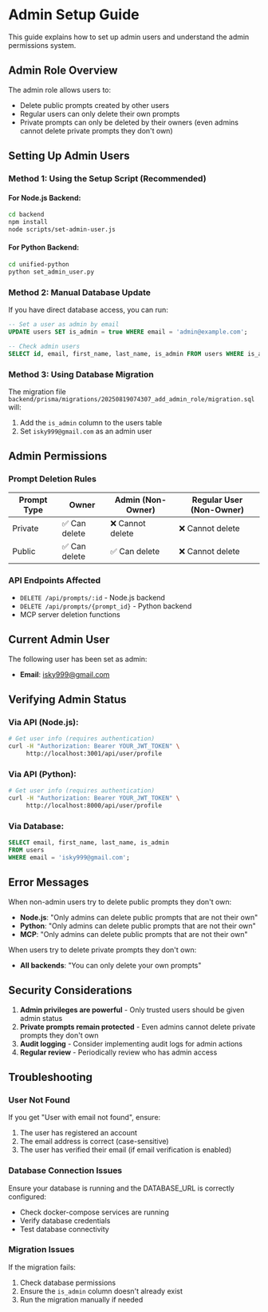 # Admin Setup Guide

This guide explains how to set up admin users and understand the admin permissions system.

## Admin Role Overview

The admin role allows users to:
- Delete public prompts created by other users
- Regular users can only delete their own prompts
- Private prompts can only be deleted by their owners (even admins cannot delete private prompts they don't own)

## Setting Up Admin Users

### Method 1: Using the Setup Script (Recommended)

#### For Node.js Backend:
```bash
cd backend
npm install
node scripts/set-admin-user.js
```

#### For Python Backend:
```bash
cd unified-python
python set_admin_user.py
```

### Method 2: Manual Database Update

If you have direct database access, you can run:

```sql
-- Set a user as admin by email
UPDATE users SET is_admin = true WHERE email = 'admin@example.com';

-- Check admin users
SELECT id, email, first_name, last_name, is_admin FROM users WHERE is_admin = true;
```

### Method 3: Using Database Migration

The migration file `backend/prisma/migrations/20250819074307_add_admin_role/migration.sql` will:
1. Add the `is_admin` column to the users table
2. Set `isky999@gmail.com` as an admin user

## Admin Permissions

### Prompt Deletion Rules

| Prompt Type | Owner | Admin (Non-Owner) | Regular User (Non-Owner) |
|-------------|-------|-------------------|--------------------------|
| Private     | ✅ Can delete | ❌ Cannot delete | ❌ Cannot delete |
| Public      | ✅ Can delete | ✅ Can delete | ❌ Cannot delete |

### API Endpoints Affected

- `DELETE /api/prompts/:id` - Node.js backend
- `DELETE /api/prompts/{prompt_id}` - Python backend
- MCP server deletion functions

## Current Admin User

The following user has been set as admin:
- **Email**: isky999@gmail.com

## Verifying Admin Status

### Via API (Node.js):
```bash
# Get user info (requires authentication)
curl -H "Authorization: Bearer YOUR_JWT_TOKEN" \
     http://localhost:3001/api/user/profile
```

### Via API (Python):
```bash
# Get user info (requires authentication)
curl -H "Authorization: Bearer YOUR_JWT_TOKEN" \
     http://localhost:8000/api/user/profile
```

### Via Database:
```sql
SELECT email, first_name, last_name, is_admin 
FROM users 
WHERE email = 'isky999@gmail.com';
```

## Error Messages

When non-admin users try to delete public prompts they don't own:
- **Node.js**: "Only admins can delete public prompts that are not their own"
- **Python**: "Only admins can delete public prompts that are not their own"
- **MCP**: "Only admins can delete public prompts that are not their own"

When users try to delete private prompts they don't own:
- **All backends**: "You can only delete your own prompts"

## Security Considerations

1. **Admin privileges are powerful** - Only trusted users should be given admin status
2. **Private prompts remain protected** - Even admins cannot delete private prompts they don't own
3. **Audit logging** - Consider implementing audit logs for admin actions
4. **Regular review** - Periodically review who has admin access

## Troubleshooting

### User Not Found
If you get "User with email not found", ensure:
1. The user has registered an account
2. The email address is correct (case-sensitive)
3. The user has verified their email (if email verification is enabled)

### Database Connection Issues
Ensure your database is running and the DATABASE_URL is correctly configured:
- Check docker-compose services are running
- Verify database credentials
- Test database connectivity

### Migration Issues
If the migration fails:
1. Check database permissions
2. Ensure the `is_admin` column doesn't already exist
3. Run the migration manually if needed
